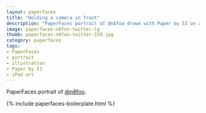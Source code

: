 ```yaml
---
layout: paperfaces
title: "Holding a camera in front"
description: "PaperFaces portrait of @n8foo drawn with Paper by 53 on an iPad."
image: paperfaces-n8foo-twitter-lg
thumb: paperfaces-n8foo-twitter-150.jpg
category: paperfaces
tags: 
- PaperFaces
- portrait
- illustration
- Paper by 53
- iPad art
---
```


PaperFaces portrait of [@n8foo](http://twitter.com/n8foo).

{% include paperfaces-boilerplate.html %}